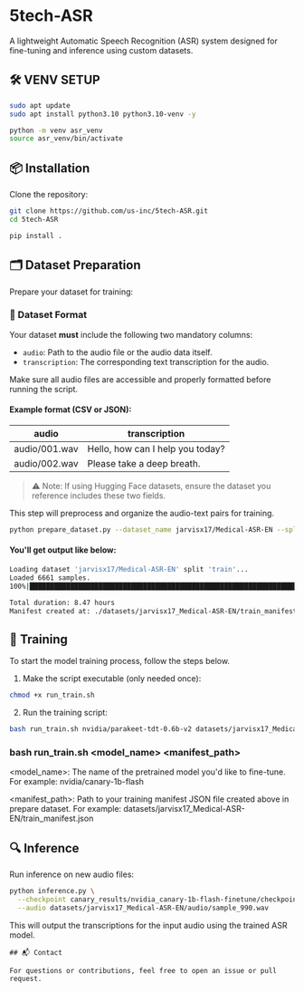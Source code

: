 # 5tech-ASR

A lightweight Automatic Speech Recognition (ASR) system designed for fine-tuning and inference using custom datasets.


## 🛠 VENV SETUP

```bash
sudo apt update
sudo apt install python3.10 python3.10-venv -y

python -m venv asr_venv
source asr_venv/bin/activate
```

## 📦 Installation

Clone the repository:

```bash
git clone https://github.com/us-inc/5tech-ASR.git
cd 5tech-ASR

pip install .

```

## 🗂 Dataset Preparation

Prepare your dataset for training:

### 📄 Dataset Format

Your dataset **must** include the following two mandatory columns:

- `audio`: Path to the audio file or the audio data itself.
- `transcription`: The corresponding text transcription for the audio.

Make sure all audio files are accessible and properly formatted before running the script.

#### Example format (CSV or JSON):

| audio               | transcription                      |
|---------------------|------------------------------------|
| audio/001.wav       | Hello, how can I help you today?   |
| audio/002.wav       | Please take a deep breath.         |

> ⚠️ Note: If using Hugging Face datasets, ensure the dataset you reference includes these two fields.

This step will preprocess and organize the audio-text pairs for training.

```bash
python prepare_dataset.py --dataset_name jarvisx17/Medical-ASR-EN --split train --data_dir ./datasets
```

#### You'll get output like below:
```bash
Loading dataset 'jarvisx17/Medical-ASR-EN' split 'train'...
Loaded 6661 samples.
100%|███████████████████████████████████████████████████████████████████████████████████████████████████████████████████████████████████████████████████| 6661/6661 [01:05<00:00, 101.62it/s]

Total duration: 8.47 hours
Manifest created at: ./datasets/jarvisx17_Medical-ASR-EN/train_manifest.json

```

## 🧠 Training
To start the model training process, follow the steps below.
1. Make the script executable (only needed once):
```bash
chmod +x run_train.sh
```

2. Run the training script:

```bash
bash run_train.sh nvidia/parakeet-tdt-0.6b-v2 datasets/jarvisx17_Medical-ASR-EN/train_manifest.json
```
###  bash run_train.sh <model_name> <manifest_path>
<model_name>: The name of the pretrained model you'd like to fine-tune. For example: nvidia/canary-1b-flash

<manifest_path>: Path to your training manifest JSON file created above in prepare dataset. For example: datasets/jarvisx17_Medical-ASR-EN/train_manifest.json



## 🔍 Inference

Run inference on new audio files:

```bash
python inference.py \
  --checkpoint canary_results/nvidia_canary-1b-flash-finetune/checkpoints/nvidia_canary-1b-flash-finetune.nemo \
  --audio datasets/jarvisx17_Medical-ASR-EN/audio/sample_990.wav

```

This will output the transcriptions for the input audio using the trained ASR model.

```
## 📬 Contact

For questions or contributions, feel free to open an issue or pull request.
